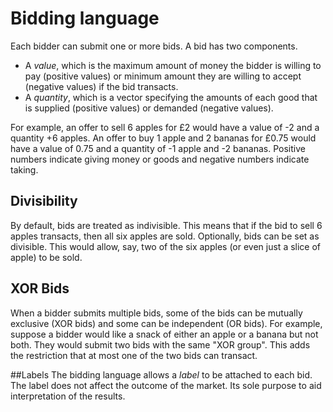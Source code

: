 # Bidding language
Each bidder can submit one or more bids.  A bid has two components.
- A _value_, which is the maximum amount of money the bidder is willing to 
pay (positive values) or minimum amount they are willing to accept (negative values) if the bid transacts.
- A _quantity_, which is a vector specifying the amounts of each good that 
is supplied (positive values) or demanded (negative values).
  
For example, an offer to sell 6 apples for £2 would have a value of -2 and a quantity 
+6 apples.  An offer to buy 1 apple and 2 bananas for £0.75 would have a value of 0.75 and 
a quantity of -1 apple and -2 bananas.  Positive numbers indicate giving money or goods and 
negative numbers indicate taking.

## Divisibility
By default, bids are treated as indivisible.  This means that if the bid to sell 6 apples 
transacts, then all six apples are sold.  Optionally, bids can be 
set as divisible.  This would allow, say, two of the six apples (or even just a slice of 
apple) to be sold.

## XOR Bids
When a bidder submits multiple bids, some of the bids can be mutually exclusive (XOR bids) 
and some can be independent (OR bids).  For example, suppose a bidder would like a 
snack of either an apple or a banana but not both.  They would submit two bids with the same
 "XOR group".  This adds the restriction that at most one of the two bids can transact. 

##Labels
The bidding language allows a _label_ to be attached to each bid.  The label does not 
affect the outcome of the market.  Its sole purpose to aid interpretation of the results.